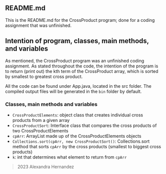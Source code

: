 ## README.md

This is the README.md for the CrossProduct program; done for a coding assignment that was unfinished.

## Intention of program, classes, main methods, and variables

As mentioned, the CrossProduct program was an unfinished coding assignment. As stated throughout the code, the intention of the program is to return (print out) the kth term of the CrossProduct array, which is sorted by smallest to greatest cross product. 

All the code can be found under App.java, located in the src folder. The compiled output files will be generated in the `bin` folder by default.

### Classes, main methods and variables
- `CrossProductElements`: object class that creates individual cross products from a given array
- `CrossProductSort`: Interface class that compares the cross products of two CrossProductElements
- `cpArr`: ArrayList made up of the CrossProductElements objects
- `Collections.sort(cpArr, new CrossProductSort()`: Collections.sort method that sorts `cpArr` by the cross products (smallest to biggest cross products)
- `k`: int that determines what element to return from `cpArr`

> 2023 Alexandra Hernandez
